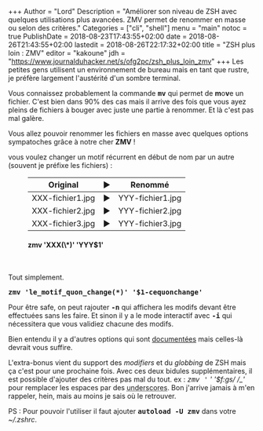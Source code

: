 +++
Author = "Lord"
Description = "Améliorer son niveau de ZSH avec quelques utilisations plus avancées. ZMV permet de renommer en masse ou selon des critères."
Categories = ["cli", "shell"]
menu = "main"
notoc = true
PublishDate = 2018-08-23T17:43:55+02:00
date = 2018-08-26T21:43:55+02:00
lastedit = 2018-08-26T22:17:32+02:00
title = "ZSH plus loin : ZMV"
editor = "kakoune"
jdh = "https://www.journalduhacker.net/s/ofg2pc/zsh_plus_loin_zmv"
+++
Les petites gens utilisent un environnement de bureau mais en tant que rustre, je préfère largement l'austérité d'un sombre terminal.

Vous connaissez probablement la commande **<samp>mv</samp>** qui permet de **m**o**v**e un fichier.
C'est bien dans 90% des cas mais il arrive des fois que vous ayez pleins de fichiers à bouger avec juste une partie à renommer.
Et là c'est pas mal galère.

Vous allez pouvoir renommer les fichiers en masse avec quelques options sympatoches grâce à notre cher **ZMV** !

vous voulez changer un motif récurrent en début de nom par un autre (souvent je préfixe les fichiers) :
<figure>

| Original | ▶ | Renommé |
|:-:|:-:|:-:|
|XXX-fichier1.jpg| ▶ |YYY-fichier1.jpg|
|XXX-fichier2.jpg| ▶ |YYY-fichier2.jpg|
|XXX-fichier3.jpg| ▶ |YYY-fichier3.jpg|

<figcaption><h4>zmv 'XXX(\*)' 'YYY$1'</h4></figcaption>
</figure>
<p> </p>

Tout simplement.

**<samp>zmv 'le_motif_quon_change(*)' '$1-cequonchange'</samp>**


Pour être safe, on peut rajouter **<samp>-n</samp>** qui affichera les modifs devant être effectuées sans les faire.
Et sinon il y a le mode interactif avec **<samp>-i</samp>** qui nécessitera que vous validiez chacune des modifs.

Bien entendu il y a d'autres options qui sont [documentées](http://zsh.sourceforge.net/Doc/Release/User-Contributions.html#index-zmv) mais celles-là devrait vous suffire.

L'extra-bonus vient du support des *modifiers* et du *globbing* de ZSH mais ça c'est pour une prochaine fois.
Avec ces deux bidules supplémentaires, il est possible d'ajouter des critères pas mal du tout.
ex : **<samp>zmv '* *' '$f:gs/ /_'</samp>** pour remplacer les espaces par des <abbr title="ça → _">underscores</abbr>.
Bon j'arrive jamais à m'en rappeler, hein, mais au moins je sais où le retrouver.


PS : Pour pouvoir l'utiliser il faut ajouter **<samp>autoload -U zmv</samp>** dans votre *~/.zshrc*.
